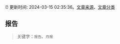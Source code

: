 :alarm_clock: 更新时间: 2024-03-15 02:35:36。[文章来源](/README.md)、[文章分类](/TAGS.md)

## 报告


> 关键字：`报告`、`月报`



